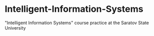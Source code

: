 # Intelligent-Information-Systems
"Intelligent Information Systems" course practice at the Saratov State University
